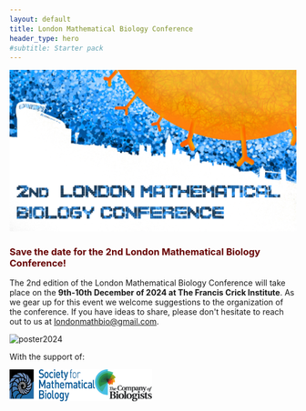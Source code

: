 ```yaml
---
layout: default
title: London Mathematical Biology Conference
header_type: hero
#subtitle: Starter pack
---
```


<style>
r { color: #660000; }
o { color: Orange }
g { color: Green }
</style>

![banner2024](/images/banner.png)

### <r>Save the date for the 2nd London Mathematical Biology Conference!</r>


The 2nd edition of the London Mathematical Biology Conference will take place on the **9th-10th December of 2024 at The Francis Crick Institute**. As we gear up for this event we welcome suggestions to the organization of the conference. If you have ideas to share, please don't hesitate to reach out to us at [londonmathbio@gmail.com](mailto:londonmathbio@gmail.com).

![poster2024](/images/poster2.png)

With the support of:

<div style="display: flex;">
    <img src="/images/smblogo.png" alt="Sociery for Mathematical Biology logo" width="150"/>
    <img src="/images/coblogo.jpg" alt="Company of Biologists logo" width="100"/>
</div>
